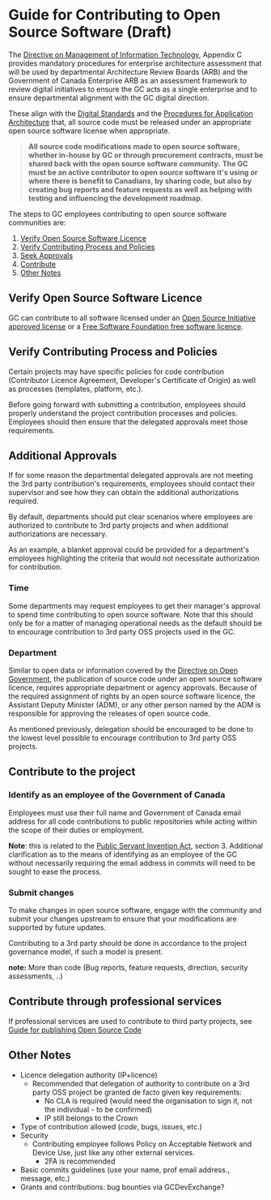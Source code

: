 # Guide for Contributing to Open Source Software (Draft)

The [Directive on Management of Information Technology](https://www.tbs-sct.gc.ca/pol/doc-eng.aspx?id=15249), Appendix C provides mandatory procedures for enterprise architecture assessment that will be used by departmental Architecture Review Boards (ARB) and the Government of Canada Enterprise ARB as an assessment framework to review digital initiatives to ensure the GC acts as a single enterprise and to ensure departmental alignment with the GC digital direction.

These align with the [Digital Standards](https://www.canada.ca/en/government/publicservice/modernizing/government-canada-digital-standards.html) and the [Procedures for Application Architecture](https://www.tbs-sct.gc.ca/pol/doc-eng.aspx?id=15249#claC.2.3.8) that, all source code must be released under an appropriate open source software license when appropriate.

> **All source code modifications made to open source software, whether in-house by GC or through procurement contracts, must be shared back with the open source software community.**
> **The GC must be an active contributor to open source software it's using or where there is benefit to Canadians, by sharing code, but also by creating bug reports and feature requests as well as helping with testing and influencing the development roadmap.**

The steps to GC employees contributing to open source software communities are:

1. [Verify Open Source Software Licence](#verify-open-source-software-licence)
1. [Verify Contributing Process and Policies](#verify-contributing-process-and-policies)
1. [Seek Approvals](#seek-approvals)
1. [Contribute](#contribute)
1. [Other Notes](#other-notes)

## Verify Open Source Software Licence

GC can contribute to all software licensed under an [Open Source Initiative approved license](https://opensource.org/licenses) or a [Free Software Foundation free software licence](https://www.gnu.org/licenses/license-list.html).

## Verify Contributing Process and Policies

Certain projects may have specific policies for code contribution (Contributor Licence Agreement, Developer's Certificate of Origin) as well as processes (templates, platform, etc.).

Before going forward with submitting a contribution, employees should properly understand the project contribution processes and policies. 
Employees should then ensure that the delegated approvals meet those requirements.

## Additional Approvals

If for some reason the departmental delegated approvals are not meeting the 3rd party contribution's requirements, employees should contact their supervisor and see how they can obtain the additional authorizations required.

By default, departments should put clear scenarios where employees are authorized to contribute to 3rd party projects and when additional authorizations are necessary.

As an example, a blanket approval could be provided for a department's employees highlighting the criteria that would not necessitate authorization for contribution.

### Time

Some departments may request employees to get their manager's approval to spend time contributing to open source software.
Note that this should only be for a matter of managing operational needs as the default should be to encourage contribution to 3rd party OSS projects used in the GC.

### Department

Similar to open data or information covered by the [Directive on Open Government](https://www.tbs-sct.gc.ca/pol/doc-eng.aspx?id=28108), the publication of source code under an open source software licence, requires appropriate department or agency approvals.
Because of the required assignment of rights by an open source software licence, the Assistant Deputy Minister (ADM), or any other person named by the ADM is responsible for approving the releases of open source code.

As mentioned previously, delegation should be encouraged to be done to the lowest level possible to encourage contribution to 3rd party OSS projects.

## Contribute to the project

### Identify as an employee of the Government of Canada

Employees must use their full name and Government of Canada email address for all code contributions to public repositories while acting within the scope of their duties or employment.

**Note**: this is related to the [Public Servant Invention Act](https://laws-lois.justice.gc.ca/eng/acts/P-32/FullText.html#h-3), section 3. Additional clarification as to the means of identifying as an employee of the GC without necessarily requiring the email address in commits will need to be sought to ease the process.

### Submit changes

To make changes in open source software, engage with the community and submit your changes upstream to ensure that your modifications are supported by future updates.

Contributing to a 3rd party should be done in accordance to the project governance model, if such a model is present.

**note:** More than code (Bug reports, feature requests, direction, security assessments, ..)

## Contribute through professional services

If professional services are used to contribute to third party projects, see [Guide for publishing Open Source Code](publishing-open-source-code.md#obtain-rights-to-custom-code-in-contracts)

## Other Notes

* Licence delegation authority (IP+licence)
  * Recommended that delegation of authority to contribute on a 3rd party OSS project be granted de facto given key requirements:
    * No CLA is required (would need the organisation to sign it, not the individual - to be confirmed)
    * IP still belongs to the Crown
* Type of contribution allowed (_code_, bugs, issues, etc.)
* Security
  * Contributing employee follows Policy on Acceptable Network and Device Use, just like any other external services.
    * 2FA is recommended
* Basic commits guidelines (use your name, prof email address., message, etc.)
* Grants and contributions: bug bounties via GCDevExchange?
